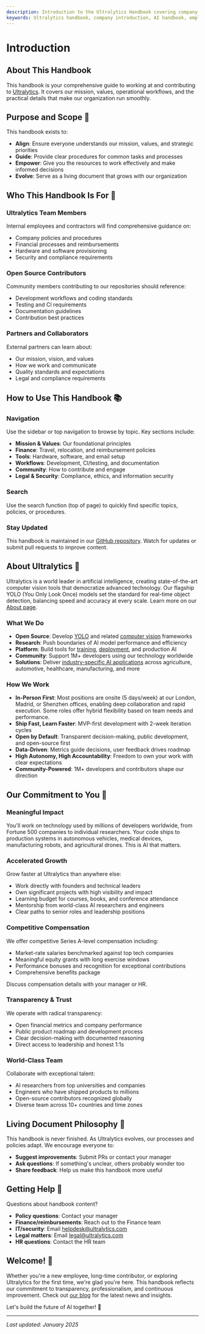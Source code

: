 ```yaml
---
description: Introduction to the Ultralytics Handbook covering company mission, values, workflows, and operational guidelines for team members and contributors.
keywords: Ultralytics handbook, company introduction, AI handbook, employee guide, contributor guide, open source handbook
---
```


# Introduction

## About This Handbook

This handbook is your comprehensive guide to working at and contributing to [Ultralytics](https://www.ultralytics.com/). It covers our mission, values, operational workflows, and the practical details that make our organization run smoothly.

## Purpose and Scope 🎯

This handbook exists to:

- **Align**: Ensure everyone understands our mission, values, and strategic priorities
- **Guide**: Provide clear procedures for common tasks and processes
- **Empower**: Give you the resources to work effectively and make informed decisions
- **Evolve**: Serve as a living document that grows with our organization

## Who This Handbook Is For 👥

### Ultralytics Team Members

Internal employees and contractors will find comprehensive guidance on:

- Company policies and procedures
- Financial processes and reimbursements
- Hardware and software provisioning
- Security and compliance requirements

### Open Source Contributors

Community members contributing to our repositories should reference:

- Development workflows and coding standards
- Testing and CI requirements
- Documentation guidelines
- Contribution best practices

### Partners and Collaborators

External partners can learn about:

- Our mission, vision, and values
- How we work and communicate
- Quality standards and expectations
- Legal and compliance requirements

## How to Use This Handbook 📚

### Navigation

Use the sidebar or top navigation to browse by topic. Key sections include:

- **Mission & Values**: Our foundational principles
- **Finance**: Travel, relocation, and reimbursement policies
- **Tools**: Hardware, software, and email setup
- **Workflows**: Development, CI/testing, and documentation
- **Community**: How to contribute and engage
- **Legal & Security**: Compliance, ethics, and information security

### Search

Use the search function (top of page) to quickly find specific topics, policies, or procedures.

### Stay Updated

This handbook is maintained in our [GitHub repository](https://github.com/ultralytics/handbook). Watch for updates or submit pull requests to improve content.

## About Ultralytics 🚀

Ultralytics is a world leader in artificial intelligence, creating state-of-the-art computer vision tools that democratize advanced technology. Our flagship YOLO (You Only Look Once) models set the standard for real-time object detection, balancing speed and accuracy at every scale. Learn more on our [About page](https://www.ultralytics.com/about).

### What We Do

- **Open Source**: Develop [YOLO](https://www.ultralytics.com/yolo) and related [computer vision](https://docs.ultralytics.com/tasks/) frameworks
- **Research**: Push boundaries of AI model performance and efficiency
- **Platform**: Build tools for [training](https://docs.ultralytics.com/modes/train/), [deployment](https://docs.ultralytics.com/guides/model-deployment-options/), and production AI
- **Community**: Support 1M+ developers using our technology worldwide
- **Solutions**: Deliver [industry-specific AI applications](https://www.ultralytics.com/solutions) across agriculture, automotive, healthcare, manufacturing, and more

### How We Work

- **In-Person First**: Most positions are onsite (5 days/week) at our London, Madrid, or Shenzhen offices, enabling deep collaboration and rapid execution. Some roles offer hybrid flexibility based on team needs and performance.
- **Ship Fast, Learn Faster**: MVP-first development with 2-week iteration cycles
- **Open by Default**: Transparent decision-making, public development, and open-source first
- **Data-Driven**: Metrics guide decisions, user feedback drives roadmap
- **High Autonomy, High Accountability**: Freedom to own your work with clear expectations
- **Community-Powered**: 1M+ developers and contributors shape our direction

## Our Commitment to You 🤝

### Meaningful Impact

You'll work on technology used by millions of developers worldwide, from Fortune 500 companies to individual researchers. Your code ships to production systems in autonomous vehicles, medical devices, manufacturing robots, and agricultural drones. This is AI that matters.

### Accelerated Growth

Grow faster at Ultralytics than anywhere else:
- Work directly with founders and technical leaders
- Own significant projects with high visibility and impact
- Learning budget for courses, books, and conference attendance
- Mentorship from world-class AI researchers and engineers
- Clear paths to senior roles and leadership positions

### Competitive Compensation

We offer competitive Series A-level compensation including:
- Market-rate salaries benchmarked against top tech companies
- Meaningful equity grants with long exercise windows
- Performance bonuses and recognition for exceptional contributions
- Comprehensive benefits package

Discuss compensation details with your manager or HR.

### Transparency & Trust

We operate with radical transparency:
- Open financial metrics and company performance
- Public product roadmap and development process
- Clear decision-making with documented reasoning
- Direct access to leadership and honest 1:1s

### World-Class Team

Collaborate with exceptional talent:
- AI researchers from top universities and companies
- Engineers who have shipped products to millions
- Open-source contributors recognized globally
- Diverse team across 10+ countries and time zones

## Living Document Philosophy 📝

This handbook is never finished. As Ultralytics evolves, our processes and policies adapt. We encourage everyone to:

- **Suggest improvements**: Submit PRs or contact your manager
- **Ask questions**: If something's unclear, others probably wonder too
- **Share feedback**: Help us make this handbook more useful

## Getting Help 💬

Questions about handbook content?

- **Policy questions**: Contact your manager
- **Finance/reimbursements**: Reach out to the Finance team
- **IT/security**: Email [helpdesk@ultralytics.com](mailto:helpdesk@ultralytics.com)
- **Legal matters**: Email [legal@ultralytics.com](mailto:legal@ultralytics.com)
- **HR questions**: Contact the HR team

## Welcome! 🌟

Whether you're a new employee, long-time contributor, or exploring Ultralytics for the first time, we're glad you're here. This handbook reflects our commitment to transparency, professionalism, and continuous improvement. Check out [our blog](https://www.ultralytics.com/blog) for the latest news and insights.

Let's build the future of AI together! 🚀

---

_Last updated: January 2025_
